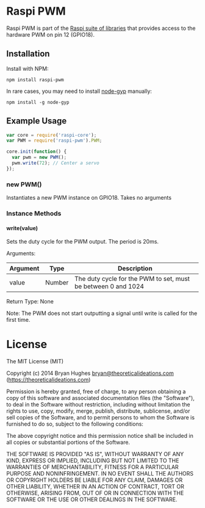 Raspi PWM
==========

Raspi PWM is part of the [Raspi suite of libraries](https://github.com/bryan-m-hughes/raspi-core) that provides access to the hardware PWM on pin 12 (GPIO18).

## Installation

Install with NPM:

```Shell
npm install raspi-pwm
```

In rare cases, you may need to install [node-gyp](https://www.npmjs.org/package/node-gyp) manually:

```Shell
npm install -g node-gyp
```

## Example Usage

```JavaScript
var core = require('raspi-core');
var PWM = require('raspi-pwm').PWM;

core.init(function() {
  var pwm = new PWM();
  pwm.write(72); // Center a servo 
});
```

### new PWM()

Instantiates a new PWM instance on GPIO18. Takes no arguments

### Instance Methods

#### write(value)

Sets the duty cycle for the PWM output. The period is 20ms.

Arguments:

<table>
  <thead>
    <tr>
      <th>Argument</th>
      <th>Type</th>
      <th>Description</th>
    </tr>
  </thead>
  <tr>
    <td>value</td>
    <td>Number</td>
    <td>The duty cycle for the PWM to set, must be between 0 and 1024</td>
  </tr>
</table>

Return Type: None

Note: The PWM does not start outputting a signal until write is called for the first time.

License
=======

The MIT License (MIT)

Copyright (c) 2014 Bryan Hughes bryan@theoreticalideations.com (https://theoreticalideations.com)

Permission is hereby granted, free of charge, to any person obtaining a copy
of this software and associated documentation files (the "Software"), to deal
in the Software without restriction, including without limitation the rights
to use, copy, modify, merge, publish, distribute, sublicense, and/or sell
copies of the Software, and to permit persons to whom the Software is
furnished to do so, subject to the following conditions:

The above copyright notice and this permission notice shall be included in
all copies or substantial portions of the Software.

THE SOFTWARE IS PROVIDED "AS IS", WITHOUT WARRANTY OF ANY KIND, EXPRESS OR
IMPLIED, INCLUDING BUT NOT LIMITED TO THE WARRANTIES OF MERCHANTABILITY,
FITNESS FOR A PARTICULAR PURPOSE AND NONINFRINGEMENT. IN NO EVENT SHALL THE
AUTHORS OR COPYRIGHT HOLDERS BE LIABLE FOR ANY CLAIM, DAMAGES OR OTHER
LIABILITY, WHETHER IN AN ACTION OF CONTRACT, TORT OR OTHERWISE, ARISING FROM,
OUT OF OR IN CONNECTION WITH THE SOFTWARE OR THE USE OR OTHER DEALINGS IN
THE SOFTWARE.
